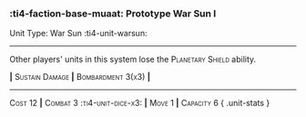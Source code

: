 ### :ti4-faction-base-muaat: **Prototype War Sun I**

Unit Type: War Sun :ti4-unit-warsun: 

---

Other players' units in this system lose the <span style="font-variant:small-caps;">Planetary Shield</span> ability.

__|__ <span style="font-variant:small-caps;">Sustain Damage</span> __|__ <span style="font-variant:small-caps;">Bombardment 3(x3)</span> __|__

---

<span style="font-variant:small-caps;">Cost 1</span>2 __|__ <span style="font-variant:small-caps;">Combat 3 :ti4-unit-dice-x3:</span> __|__ <span style="font-variant:small-caps;">Move 1</span> __|__ <span style="font-variant:small-caps;">Capacity 6</span>
{ .unit-stats }